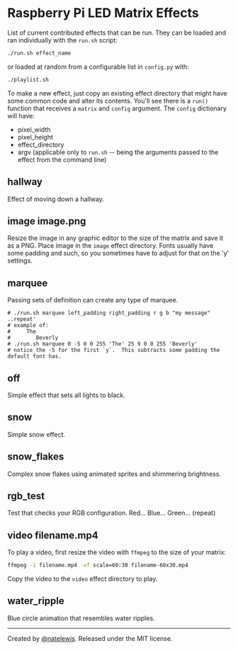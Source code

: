 
# Raspberry Pi LED Matrix Effects

List of current contributed effects that can be run.  They can be loaded and ran individually with the `run.sh` script:

```bash
./run.sh effect_name
```

or loaded at random from a configurable list in `config.py` with:

```bash
./playlist.sh
```

To make a new effect, just copy an existing effect directory that might have some common code and alter its contents.  You'll see there is a `run()` function that receives a `matrix` and `config` argument.  The `config` dictionary will have:

* pixel_width
* pixel_height
* effect_directory
* argv (applicable only to `run.sh` -- being the arguments passed to the effect from the command line)

## hallway

Effect of moving down a hallway.

## image image.png

Resize the image in any graphic editor to the size of the matrix and save it as a PNG.  Place image in the `image` effect directory.  Fonts usually have some padding and such, so you sometimes have to adjust for that on the 'y' settings.

## marquee

Passing sets of definition can create any type of marquee.
```
# ./run.sh marquee left_padding right_padding r g b "my message" ..repeat'
# example of:
#     The
#        Beverly
# ./run.sh marquee 0 -5 0 0 255 'The' 25 9 0 0 255 'Beverly'
# notice the -5 for the first `y`.  This subtracts some padding the default font has.
```

## off

Simple effect that sets all lights to black.

## snow

Simple snow effect.

## snow_flakes

Complex snow flakes using animated sprites and shimmering brightness.

## rgb_test

Test that checks your RGB configuration.  Red... Blue... Green... (repeat)

## video filename.mp4

To play a video, first resize the video with `ffmpeg` to the size of your matrix:

```bash
ffmpeg -i filename.mp4 -vf scale=60:30 filename-60x30.mp4
```

Copy the video to the `video` effect directory to play.

## water_ripple

Blue circle animation that resembles water ripples.

---

Created by [@natelewis](https://github.com/natelewis). Released under the MIT license.

